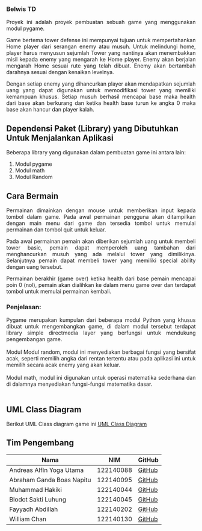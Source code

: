 ### Belwis TD


<p align="justify"">
 Proyek ini adalah proyek pembuatan sebuah game yang menggunakan modul pygame.
</p>

<p align="justify"">
 Game bertema tower defense ini mempunyai tujuan untuk mempertahankan Home player dari serangan enemy atau musuh. Untuk melindungi home, player harus menyusun sejumlah Tower yang nantinya akan menembakkan misil kepada enemy yang mengarah ke Home player. Enemy akan berjalan mengarah Home sesuai rute yang telah dibuat. Enemy akan bertambah darahnya sesuai dengan kenaikan levelnya.
</p>

<p align="justify"">
 Dengan setiap enemy yang dihancurkan player akan mendapatkan sejumlah uang yang dapat digunakan untuk memodifikasi tower yang memiliki kemampuan khusus. Setiap musuh berhasil mencapai base maka health dari base akan berkurang dan ketika health base turun ke angka 0 maka base akan hancur dan player kalah.
</p>

## Dependensi Paket (Library) yang Dibutuhkan Untuk Menjalankan Aplikasi
Beberapa library yang digunakan dalam pembuatan game ini antara lain:

1. Modul pygame
2. Modul math
3. Modul Random
   
## Cara Bermain

<p align="justify"">
 Permainan dimainkan dengan mouse untuk memberikan input kepada tombol dalam game. Pada awal permainan pengguna akan ditampilkan dengan main menu dari game dan tersedia tombol untuk memulai permainan dan tombol quit untuk keluar.
</p>

<p align="justify"">
 Pada awal permainan pemain akan diberikan sejumlah uang untuk membeli tower basic, pemain dapat memperoleh uang tambahan dari menghancurkan musuh yang ada melalui tower yang dimilikinya. Selanjutnya pemain dapat membeli tower yang memiliki special ability dengan uang tersebut.
</p>

<p align="justify"">
 Permainan berakhir (game over) ketika health dari base pemain mencapai poin 0 (nol), pemain akan dialihkan ke dalam menu game over dan terdapat tombol untuk memulai permainan kembali.
</p> 

### Penjelasan:

<p align="justify"">
 Pygame merupakan kumpulan dari beberapa modul Python yang khusus dibuat untuk mengembangkan game, di dalam modul tersebut terdapat library simple directmedia layer yang berfungsi untuk mendukung pengembangan game. <br><br>
 Modul 
 Modul random, modul ini menyediakan berbagai fungsi yang bersifat acak, seperti memilih angka dari rentan tertentu atau pada aplikasi ini untuk memilih secara acak enemy yang akan keluar.<br><br>
 Modul math, modul ini digunakan untuk operasi matematika sederhana dan di dalamnya menyediakan fungsi-fungsi matematika dasar.<br><br>
</p>

## UML Class Diagram
Berikut UML Class diagram game ini [UML Class Diagram](https://github.com/Andreas122140088/Belwis-TD/blob/main/UML/uml.png) 

## Tim Pengembang
|Nama|NIM|GitHub|
|----|----|----|
|Andreas AlfIn Yoga Utama|122140088|[GitHub](https://github.com/Andreas122140088)|
|Abraham Ganda Boas Napitu|122140095|[GitHub](https://github.com/Brammzz)|
|Muhammad Hakiki|122140044|[GitHub](https://github.com/Hakiki12345)|
|Blodot Sakti Luhung|122140045|[GitHub](https://github.com/BlodotSakti)|
|Fayyadh Abdillah|122140202|[GitHub](https://github.com/itsmefayyadh)|
|William Chan|122140130|[GitHub](https://github.com/WilliamChan1405)|
